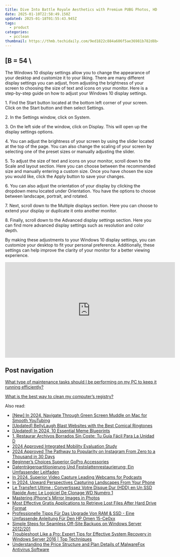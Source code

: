 ```yaml
---
title: Dive Into Battle Royale Aesthetics with Premium PUBG Photos, HD Backgrounds, and Full-Resolution Artwork From YL Software
date: 2025-01-10T22:58:49.150Z
updated: 2025-01-18T01:55:43.945Z
tags:
  - product
categories:
  - pcclean
thumbnail: https://thmb.techidaily.com/9ed1822c884a606f5ae36981b782d8b43a1eaddd1153302103151c40c41208fa.jpg
---
```


## \[B = 54 \

The Windows 10 display settings allow you to change the appearance of your desktop and customize it to your liking. There are many different display settings you can adjust, from adjusting the brightness of your screen to choosing the size of text and icons on your monitor. Here is a step-by-step guide on how to adjust your Windows 10 display settings. 

1\. Find the Start button located at the bottom left corner of your screen. Click on the Start button and then select Settings.

2\. In the Settings window, click on System.

3\. On the left side of the window, click on Display. This will open up the display settings options. 

4\. You can adjust the brightness of your screen by using the slider located at the top of the page. You can also change the scaling of your screen by selecting one of the preset sizes or manually adjusting the slider.

5\. To adjust the size of text and icons on your monitor, scroll down to the Scale and layout section. Here you can choose between the recommended size and manually entering a custom size. Once you have chosen the size you would like, click the Apply button to save your changes.

6\. You can also adjust the orientation of your display by clicking the dropdown menu located under Orientation. You have the options to choose between landscape, portrait, and rotated.

7\. Next, scroll down to the Multiple displays section. Here you can choose to extend your display or duplicate it onto another monitor.

8\. Finally, scroll down to the Advanced display settings section. Here you can find more advanced display settings such as resolution and color depth. 

By making these adjustments to your Windows 10 display settings, you can customize your desktop to fit your personal preference. Additionally, these settings can help improve the clarity of your monitor for a better viewing experience.

<!-- affiliate ads begin -->
<iframe width="560" height="315" src="https://www.youtube.com/embed/LI9nKlbhnw8?si=uUXFVbuEqXtFHHv0" title="YouTube video player" frameborder="0" allow="accelerometer; autoplay; clipboard-write; encrypted-media; gyroscope; picture-in-picture; web-share" referrerpolicy="strict-origin-when-cross-origin" allowfullscreen></iframe>
<!-- affiliate ads end -->

## Post navigation

[What type of maintenance tasks should I be performing on my PC to keep it running efficiently?](https://tools.techidaily.com/pcclean/products/)

[What is the best way to clean my computer’s registry?](https://tools.techidaily.com/pcclean/products/)

<ins class="adsbygoogle"
     style="display:block"
     data-ad-format="autorelaxed"
     data-ad-client="ca-pub-7571918770474297"
     data-ad-slot="1223367746"></ins>

<ins class="adsbygoogle"
     style="display:block"
     data-ad-client="ca-pub-7571918770474297"
     data-ad-slot="8358498916"
     data-ad-format="auto"
     data-full-width-responsive="true"></ins>

<span class="atpl-alsoreadstyle">Also read:</span>
<div><ul>
<li><a href="https://youtube-blog.techidaily.com/n-2024-navigate-through-green-screen-muddle-on-mac-for-smooth-youtubing/"><u>[New] In 2024, Navigate Through Green Screen Muddle on Mac for Smooth YouTubing</u></a></li>
<li><a href="https://extra-information.techidaily.com/updated-bellylaugh-blast-websites-with-the-best-comical-ringtones/"><u>[Updated] BellyLaugh Blast Websites with the Best Comical Ringtones</u></a></li>
<li><a href="https://fox-access.techidaily.com/updated-in-2024-10-essential-meme-blueprints/"><u>[Updated] In 2024, 10 Essential Meme Blueprints</u></a></li>
<li><a href="https://discover-bits.techidaily.com/1-restaurar-archivos-borrados-sin-coste-tu-guia-facil-para-la-unidad-d/"><u>1. Restaurar Archivos Borrados Sin Coste: Tu Guía Fácil Para La Unidad D</u></a></li>
<li><a href="https://vp-tips.techidaily.com/2024-approved-integrated-mobility-evaluation-study/"><u>2024 Approved Integrated Mobility Evaluation Study</u></a></li>
<li><a href="https://instagram-clips.techidaily.com/2024-approved-the-pathway-to-popularity-on-instagram-from-zero-to-a-thousand-in-30-days/"><u>2024 Approved The Pathway to Popularity on Instagram From Zero to a Thousand in 30 Days</u></a></li>
<li><a href="https://extra-hints.techidaily.com/beginners-choices-superior-gopro-accessories/"><u>Beginner’s Choices Superior GoPro Accessories</u></a></li>
<li><a href="https://discover-bits.techidaily.com/datentragerpartitionierung-und-festplattenrestaurierung-ein-umfassender-leitfaden/"><u>Datenträgerpartitionierung Und Festplattenrestaurierung: Ein Umfassender Leitfaden</u></a></li>
<li><a href="https://some-skills.techidaily.com/in-2024-superior-video-capture-leading-webcams-for-podcasts/"><u>In 2024, Superior Video Capture Leading Webcams for Podcasts</u></a></li>
<li><a href="https://some-skills.techidaily.com/in-2024-upward-perspectives-capturing-landscapes-from-your-phone/"><u>In 2024, Upward Perspectives Capturing Landscapes From Your Phone</u></a></li>
<li><a href="https://discover-bits.techidaily.com/le-transfert-ultime-convertissez-votre-disque-dur-hdd-en-un-ssd-rapide-avec-le-logiciel-de-clonage-wd-numero-1/"><u>Le Transfert Ultime : Convertissez Votre Disque Dur (HDD) en Un SSD Rapide Avec Le Logiciel De Clonage WD Numéro 1</u></a></li>
<li><a href="https://extra-tips.techidaily.com/mastering-iphones-mirror-images-in-photos/"><u>Mastering iPhone's Mirror Images in Photos</u></a></li>
<li><a href="https://discover-bits.techidaily.com/most-effective-gratis-applications-to-retrieve-lost-files-after-hard-drive-format/"><u>Most Effective Gratis Applications to Retrieve Lost Files After Hard Drive Format</u></a></li>
<li><a href="https://discover-bits.techidaily.com/professionelle-tipps-fur-das-upgrade-von-ram-and-ssd-eine-umfassende-anleitung-fur-den-hp-omen-15-ce0xx/"><u>Professionelle Tipps Für Das Upgrade Von RAM & SSD - Eine Umfassende Anleitung Für Den HP Omen 15-Ce0xx</u></a></li>
<li><a href="https://discover-bits.techidaily.com/simple-steps-for-seamless-off-site-backups-on-windows-server-2012201/"><u>Simple Steps for Seamless Off-Site Backups on Windows Server 2012/201</u></a></li>
<li><a href="https://discover-bits.techidaily.com/troubleshoot-like-a-pro-expert-tips-for-effective-system-recovery-in-windows-server-2016-top-techniques/"><u>Troubleshoot Like a Pro: Expert Tips for Effective System Recovery in Windows Server 2016 | Top Techniques</u></a></li>
<li><a href="https://discover-bits.techidaily.com/understanding-the-price-structure-and-plan-details-of-malwarefox-antivirus-software/"><u>Understanding the Price Structure and Plan Details of MalwareFox Antivirus Software</u></a></li>
</ul></div>

